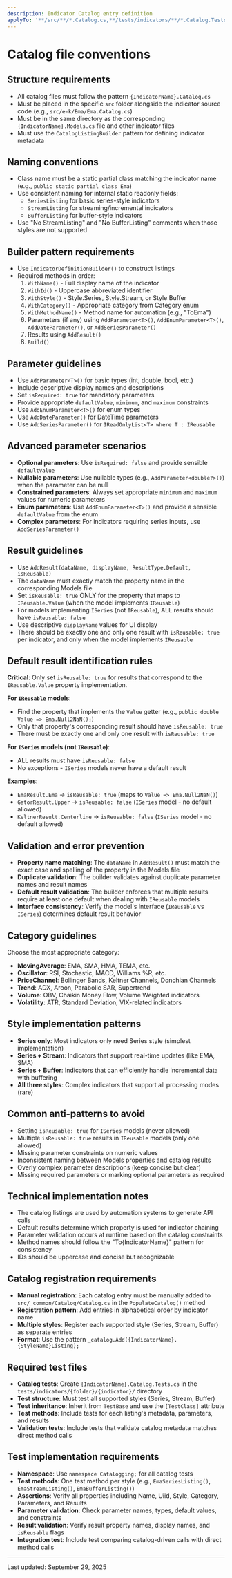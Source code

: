 ```yaml
---
description: Indicator Catalog entry definition
applyTo: '**/src/**/*.Catalog.cs,**/tests/indicators/**/*.Catalog.Tests.cs'
---
```


# Catalog file conventions

## Structure requirements

- All catalog files must follow the pattern `{IndicatorName}.Catalog.cs`
- Must be placed in the specific `src` folder alongside the indicator source code (e.g., `src/e-k/Ema/Ema.Catalog.cs`)
- Must be in the same directory as the corresponding `{IndicatorName}.Models.cs` file and other indicator files
- Must use the `CatalogListingBuilder` pattern for defining indicator metadata

## Naming conventions

- Class name must be a static partial class matching the indicator name (e.g., `public static partial class Ema`)
- Use consistent naming for internal static readonly fields:
  - `SeriesListing` for basic series-style indicators
  - `StreamListing` for streaming/incremental indicators  
  - `BufferListing` for buffer-style indicators
- Use "No StreamListing" and "No BufferListing" comments when those styles are not supported

## Builder pattern requirements

- Use `IndicatorDefinitionBuilder()` to construct listings
- Required methods in order:
  1. `WithName()` - Full display name of the indicator
  2. `WithId()` - Uppercase abbreviated identifier
  3. `WithStyle()` - Style.Series, Style.Stream, or Style.Buffer
  4. `WithCategory()` - Appropriate category from Category enum
  5. `WithMethodName()` - Method name for automation (e.g., "ToEma")
  6. Parameters (if any) using `AddParameter<T>()`, `AddEnumParameter<T>()`, `AddDateParameter()`, or `AddSeriesParameter()`
  7. Results using `AddResult()`
  8. `Build()`

## Parameter guidelines

- Use `AddParameter<T>()` for basic types (int, double, bool, etc.)
- Include descriptive display names and descriptions
- Set `isRequired: true` for mandatory parameters
- Provide appropriate `defaultValue`, `minimum`, and `maximum` constraints
- Use `AddEnumParameter<T>()` for enum types
- Use `AddDateParameter()` for DateTime parameters
- Use `AddSeriesParameter()` for `IReadOnlyList<T> where T : IReusable`

## Advanced parameter scenarios

- **Optional parameters**: Use `isRequired: false` and provide sensible `defaultValue`
- **Nullable parameters**: Use nullable types (e.g., `AddParameter<double?>()`) when the parameter can be null
- **Constrained parameters**: Always set appropriate `minimum` and `maximum` values for numeric parameters
- **Enum parameters**: Use `AddEnumParameter<T>()` and provide a sensible `defaultValue` from the enum
- **Complex parameters**: For indicators requiring series inputs, use `AddSeriesParameter()`

## Result guidelines

- Use `AddResult(dataName, displayName, ResultType.Default, isReusable)`
- The `dataName` must exactly match the property name in the corresponding Models file
- Set `isReusable: true` ONLY for the property that maps to `IReusable.Value` (when the model implements `IReusable`)
- For models implementing `ISeries` (not `IReusable`), ALL results should have `isReusable: false`
- Use descriptive `displayName` values for UI display
- There should be exactly one and only one result with `isReusable: true` per indicator, and only when the model implements `IReusable`

## Default result identification rules

**Critical**: Only set `isReusable: true` for results that correspond to the `IReusable.Value` property implementation.

**For `IReusable` models**:

- Find the property that implements the `Value` getter (e.g., `public double Value => Ema.Null2NaN();`)
- Only that property's corresponding result should have `isReusable: true`
- There must be exactly one and only one result with `isReusable: true`

**For `ISeries` models (not `IReusable`)**:

- ALL results must have `isReusable: false`
- No exceptions - `ISeries` models never have a default result

**Examples**:

- `EmaResult.Ema` → `isReusable: true` (maps to `Value => Ema.Null2NaN()`)
- `GatorResult.Upper` → `isReusable: false` (`ISeries` model - no default allowed)
- `KeltnerResult.Centerline` → `isReusable: false` (`ISeries` model - no default allowed)

## Validation and error prevention

- **Property name matching**: The `dataName` in `AddResult()` must match the exact case and spelling of the property in the Models file
- **Duplicate validation**: The builder validates against duplicate parameter names and result names
- **Default result validation**: The builder enforces that multiple results require at least one default when dealing with `IReusable` models
- **Interface consistency**: Verify the model's interface (`IReusable` vs `ISeries`) determines default result behavior

## Category guidelines

Choose the most appropriate category:

- **MovingAverage**: EMA, SMA, HMA, TEMA, etc.
- **Oscillator**: RSI, Stochastic, MACD, Williams %R, etc.
- **PriceChannel**: Bollinger Bands, Keltner Channels, Donchian Channels
- **Trend**: ADX, Aroon, Parabolic SAR, Supertrend
- **Volume**: OBV, Chaikin Money Flow, Volume Weighted indicators
- **Volatility**: ATR, Standard Deviation, VIX-related indicators

## Style implementation patterns

- **Series only**: Most indicators only need Series style (simplest implementation)
- **Series + Stream**: Indicators that support real-time updates (like EMA, SMA)
- **Series + Buffer**: Indicators that can efficiently handle incremental data with buffering
- **All three styles**: Complex indicators that support all processing modes (rare)

## Common anti-patterns to avoid

- Setting `isReusable: true` for `ISeries` models (never allowed)
- Multiple `isReusable: true` results in `IReusable` models (only one allowed)
- Missing parameter constraints on numeric values
- Inconsistent naming between Models properties and catalog results
- Overly complex parameter descriptions (keep concise but clear)
- Missing required parameters or marking optional parameters as required

## Technical implementation notes

- The catalog listings are used by automation systems to generate API calls
- Default results determine which property is used for indicator chaining
- Parameter validation occurs at runtime based on the catalog constraints
- Method names should follow the "To{IndicatorName}" pattern for consistency
- IDs should be uppercase and concise but recognizable

## Catalog registration requirements

- **Manual registration**: Each catalog entry must be manually added to `src/_common/Catalog/Catalog.cs` in the `PopulateCatalog()` method
- **Registration pattern**: Add entries in alphabetical order by indicator name
- **Multiple styles**: Register each supported style (Series, Stream, Buffer) as separate entries
- **Format**: Use the pattern `_catalog.Add({IndicatorName}.{StyleName}Listing);`

## Required test files

- **Catalog tests**: Create `{IndicatorName}.Catalog.Tests.cs` in the `tests/indicators/{folder}/{indicator}/` directory
- **Test structure**: Must test all supported styles (Series, Stream, Buffer)
- **Test inheritance**: Inherit from `TestBase` and use the `[TestClass]` attribute
- **Test methods**: Include tests for each listing's metadata, parameters, and results
- **Validation tests**: Include tests that validate catalog metadata matches direct method calls

## Test implementation requirements

- **Namespace**: Use `namespace Catalogging;` for all catalog tests
- **Test methods**: One test method per style (e.g., `EmaSeriesListing()`, `EmaStreamListing()`, `EmaBufferListing()`)
- **Assertions**: Verify all properties including Name, Uiid, Style, Category, Parameters, and Results
- **Parameter validation**: Check parameter names, types, default values, and constraints
- **Result validation**: Verify result property names, display names, and `isReusable` flags
- **Integration test**: Include test comparing catalog-driven calls with direct method calls

---
Last updated: September 29, 2025
